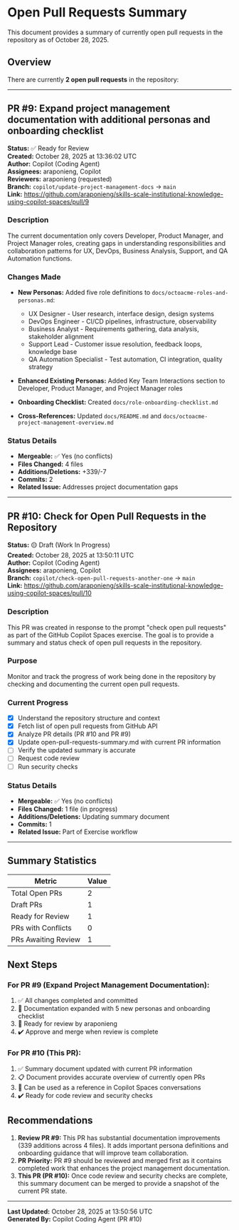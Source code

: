 # Open Pull Requests Summary

This document provides a summary of currently open pull requests in the repository as of October 28, 2025.

## Overview

There are currently **2 open pull requests** in the repository:

---

## PR #9: Expand project management documentation with additional personas and onboarding checklist

**Status:** ✅ Ready for Review  
**Created:** October 28, 2025 at 13:36:02 UTC  
**Author:** Copilot (Coding Agent)  
**Assignees:** araponieng, Copilot  
**Reviewers:** araponieng (requested)  
**Branch:** `copilot/update-project-management-docs` → `main`  
**Link:** https://github.com/araponieng/skills-scale-institutional-knowledge-using-copilot-spaces/pull/9

### Description
The current documentation only covers Developer, Product Manager, and Project Manager roles, creating gaps in understanding responsibilities and collaboration patterns for UX, DevOps, Business Analysis, Support, and QA Automation functions.

### Changes Made
- **New Personas:** Added five role definitions to `docs/octoacme-roles-and-personas.md`:
  - UX Designer - User research, interface design, design systems
  - DevOps Engineer - CI/CD pipelines, infrastructure, observability
  - Business Analyst - Requirements gathering, data analysis, stakeholder alignment
  - Support Lead - Customer issue resolution, feedback loops, knowledge base
  - QA Automation Specialist - Test automation, CI integration, quality strategy
  
- **Enhanced Existing Personas:** Added Key Team Interactions section to Developer, Product Manager, and Project Manager roles
  
- **Onboarding Checklist:** Created `docs/role-onboarding-checklist.md`
  
- **Cross-References:** Updated `docs/README.md` and `docs/octoacme-project-management-overview.md`

### Status Details
- **Mergeable:** ✅ Yes (no conflicts)
- **Files Changed:** 4 files
- **Additions/Deletions:** +339/-7
- **Commits:** 2
- **Related Issue:** Addresses project documentation gaps

---

## PR #10: Check for Open Pull Requests in the Repository

**Status:** 🟡 Draft (Work In Progress)  
**Created:** October 28, 2025 at 13:50:11 UTC  
**Author:** Copilot (Coding Agent)  
**Assignees:** araponieng, Copilot  
**Branch:** `copilot/check-open-pull-requests-another-one` → `main`  
**Link:** https://github.com/araponieng/skills-scale-institutional-knowledge-using-copilot-spaces/pull/10

### Description
This PR was created in response to the prompt "check open pull requests" as part of the GitHub Copilot Spaces exercise. The goal is to provide a summary and status check of open pull requests in the repository.

### Purpose
Monitor and track the progress of work being done in the repository by checking and documenting the current open pull requests.

### Current Progress
- [x] Understand the repository structure and context
- [x] Fetch list of open pull requests from GitHub API
- [x] Analyze PR details (PR #10 and PR #9)
- [x] Update open-pull-requests-summary.md with current PR information
- [ ] Verify the updated summary is accurate
- [ ] Request code review
- [ ] Run security checks

### Status Details
- **Mergeable:** ✅ Yes (no conflicts)
- **Files Changed:** 1 file (in progress)
- **Additions/Deletions:** Updating summary document
- **Commits:** 1
- **Related Issue:** Part of Exercise workflow

---

## Summary Statistics

| Metric | Value |
|--------|-------|
| Total Open PRs | 2 |
| Draft PRs | 1 |
| Ready for Review | 1 |
| PRs with Conflicts | 0 |
| PRs Awaiting Review | 1 |

## Next Steps

### For PR #9 (Expand Project Management Documentation):
1. ✅ All changes completed and committed
2. 📝 Documentation expanded with 5 new personas and onboarding checklist
3. 👀 Ready for review by araponieng
4. ✔️ Approve and merge when review is complete

### For PR #10 (This PR):
1. ✅ Summary document updated with current PR information
2. 📋 Document provides accurate overview of currently open PRs
3. 🔄 Can be used as a reference in Copilot Spaces conversations
4. ✔️ Ready for code review and security checks

## Recommendations

1. **Review PR #9:** This PR has substantial documentation improvements (339 additions across 4 files). It adds important persona definitions and onboarding guidance that will improve team collaboration.
2. **PR Priority:** PR #9 should be reviewed and merged first as it contains completed work that enhances the project management documentation.
3. **This PR (PR #10):** Once code review and security checks are complete, this summary document can be merged to provide a snapshot of the current PR state.

---

**Last Updated:** October 28, 2025 at 13:50:56 UTC  
**Generated By:** Copilot Coding Agent (PR #10)
